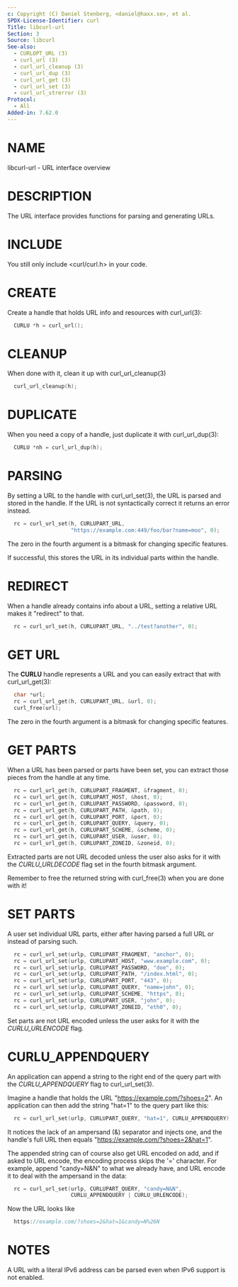 ```yaml
---
c: Copyright (C) Daniel Stenberg, <daniel@haxx.se>, et al.
SPDX-License-Identifier: curl
Title: libcurl-url
Section: 3
Source: libcurl
See-also:
  - CURLOPT_URL (3)
  - curl_url (3)
  - curl_url_cleanup (3)
  - curl_url_dup (3)
  - curl_url_get (3)
  - curl_url_set (3)
  - curl_url_strerror (3)
Protocol:
  - All
Added-in: 7.62.0
---
```


# NAME

libcurl-url - URL interface overview

# DESCRIPTION

The URL interface provides functions for parsing and generating URLs.

# INCLUDE

You still only include \<curl/curl.h\> in your code.

# CREATE

Create a handle that holds URL info and resources with curl_url(3):
~~~c
  CURLU *h = curl_url();
~~~

# CLEANUP

When done with it, clean it up with curl_url_cleanup(3)
~~~c
  curl_url_cleanup(h);
~~~

# DUPLICATE

When you need a copy of a handle, just duplicate it with curl_url_dup(3):
~~~c
  CURLU *nh = curl_url_dup(h);
~~~

# PARSING

By setting a URL to the handle with curl_url_set(3), the URL is parsed
and stored in the handle. If the URL is not syntactically correct it returns
an error instead.
~~~c
  rc = curl_url_set(h, CURLUPART_URL,
                    "https://example.com:449/foo/bar?name=moo", 0);
~~~

The zero in the fourth argument is a bitmask for changing specific features.

If successful, this stores the URL in its individual parts within the handle.

# REDIRECT

When a handle already contains info about a URL, setting a relative URL makes
it "redirect" to that.
~~~c
  rc = curl_url_set(h, CURLUPART_URL, "../test?another", 0);
~~~

# GET URL

The **CURLU** handle represents a URL and you can easily extract that with
curl_url_get(3):
~~~c
  char *url;
  rc = curl_url_get(h, CURLUPART_URL, &url, 0);
  curl_free(url);
~~~
The zero in the fourth argument is a bitmask for changing specific features.

# GET PARTS

When a URL has been parsed or parts have been set, you can extract those
pieces from the handle at any time.

~~~c
  rc = curl_url_get(h, CURLUPART_FRAGMENT, &fragment, 0);
  rc = curl_url_get(h, CURLUPART_HOST, &host, 0);
  rc = curl_url_get(h, CURLUPART_PASSWORD, &password, 0);
  rc = curl_url_get(h, CURLUPART_PATH, &path, 0);
  rc = curl_url_get(h, CURLUPART_PORT, &port, 0);
  rc = curl_url_get(h, CURLUPART_QUERY, &query, 0);
  rc = curl_url_get(h, CURLUPART_SCHEME, &scheme, 0);
  rc = curl_url_get(h, CURLUPART_USER, &user, 0);
  rc = curl_url_get(h, CURLUPART_ZONEID, &zoneid, 0);
~~~

Extracted parts are not URL decoded unless the user also asks for it with the
*CURLU_URLDECODE* flag set in the fourth bitmask argument.

Remember to free the returned string with curl_free(3) when you are done
with it!

# SET PARTS

A user set individual URL parts, either after having parsed a full URL or
instead of parsing such.

~~~c
  rc = curl_url_set(urlp, CURLUPART_FRAGMENT, "anchor", 0);
  rc = curl_url_set(urlp, CURLUPART_HOST, "www.example.com", 0);
  rc = curl_url_set(urlp, CURLUPART_PASSWORD, "doe", 0);
  rc = curl_url_set(urlp, CURLUPART_PATH, "/index.html", 0);
  rc = curl_url_set(urlp, CURLUPART_PORT, "443", 0);
  rc = curl_url_set(urlp, CURLUPART_QUERY, "name=john", 0);
  rc = curl_url_set(urlp, CURLUPART_SCHEME, "https", 0);
  rc = curl_url_set(urlp, CURLUPART_USER, "john", 0);
  rc = curl_url_set(urlp, CURLUPART_ZONEID, "eth0", 0);
~~~

Set parts are not URL encoded unless the user asks for it with the
*CURLU_URLENCODE* flag.

# CURLU_APPENDQUERY

An application can append a string to the right end of the query part with the
*CURLU_APPENDQUERY* flag to curl_url_set(3).

Imagine a handle that holds the URL "https://example.com/?shoes=2". An
application can then add the string "hat=1" to the query part like this:

~~~c
  rc = curl_url_set(urlp, CURLUPART_QUERY, "hat=1", CURLU_APPENDQUERY);
~~~

It notices the lack of an ampersand (&) separator and injects one, and the
handle's full URL then equals "https://example.com/?shoes=2&hat=1".

The appended string can of course also get URL encoded on add, and if asked to
URL encode, the encoding process skips the '=' character. For example, append
"candy=N&N" to what we already have, and URL encode it to deal with the
ampersand in the data:

~~~c
  rc = curl_url_set(urlp, CURLUPART_QUERY, "candy=N&N",
                    CURLU_APPENDQUERY | CURLU_URLENCODE);
~~~

Now the URL looks like

~~~c
  https://example.com/?shoes=2&hat=1&candy=N%26N
~~~

# NOTES

A URL with a literal IPv6 address can be parsed even when IPv6 support is not
enabled.
